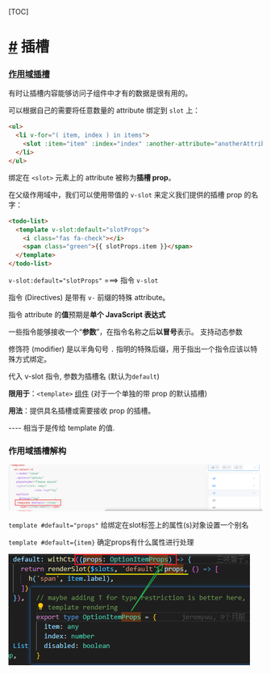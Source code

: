 [TOC]

# [#](https://v3.cn.vuejs.org/guide/component-slots.html#插槽) 插槽

### [作用域插槽](https://v3.cn.vuejs.org/guide/component-slots.html#%E4%BD%9C%E7%94%A8%E5%9F%9F%E6%8F%92%E6%A7%BD)

有时让插槽内容能够访问子组件中才有的数据是很有用的。

可以根据自己的需要将任意数量的 attribute 绑定到 `slot` 上：

```html
<ul>
  <li v-for="( item, index ) in items">
    <slot :item="item" :index="index" :another-attribute="anotherAttribute"></slot>
  </li>
</ul>
```

绑定在 `<slot>` 元素上的 attribute 被称为**插槽 prop**。

在父级作用域中，我们可以使用带值的 `v-slot` 来定义我们提供的插槽 prop 的名字：

```html
<todo-list>
  <template v-slot:default="slotProps">
    <i class="fas fa-check"></i>
    <span class="green">{{ slotProps.item }}</span>
  </template>
</todo-list>
```



`v-slot:default="slotProps"`  ===> 指令 `v-slot` 

指令 (Directives) 是带有 `v-` 前缀的特殊 attribute。

指令 attribute 的**值**预期是**单个 JavaScript 表达式**

一些指令能够接收一个“**参数**”，在指令名称之后**以冒号**表示。 支持动态参数

修饰符 (modifier) 是以半角句号 `.` 指明的特殊后缀，用于指出一个指令应该以特殊方式绑定。

代入 v-slot 指令, 参数为插槽名 (默认为`default`)

**限用于**：`<template>` [组件](https://v3.cn.vuejs.org/guide/component-slots.html#独占默认插槽的缩写语法) (对于一个单独的带 prop 的默认插槽)

**用法**：提供具名插槽或需要接收 prop 的插槽。

---- 相当于是传给 template 的值.



### 作用域插槽解构

![image-20220317145807629](./imgs/image-20220317145807629.png)

`template #default="props"` 给绑定在slot标签上的属性(s)对象设置一个别名

`template #default={item}` 确定props有什么属性进行处理

![image-20220317150148106](./imgs/image-20220317150148106.png)
